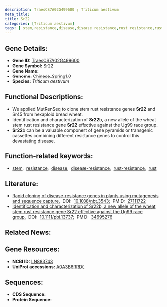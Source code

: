 ```yaml
---
description: TraesCS7A02G499600 ; Triticum aestivum
meta_title:
title: Sr22
categories: [Triticum aestivum]
tags: [ stem,resistance,disease,disease resistance,rust resistance,rust ]
---
```


## Gene Details:
- **Gene ID:**	[TraesCS7A02G499600](https://ensembl.gramene.org/Triticum_aestivum/Gene/Summary?g=TraesCS7A02G499600)
- **Gene Symbol:** Sr22
- **Gene Name:** 
- **Genome:** [Chinese_Spring1.0](https://ensembl.gramene.org/Triticum_aestivum/Info/Index)
- **Species:** *Triticum aestivum*

## Functional Descriptions:
   - We applied MutRenSeq to clone stem rust resistance genes **Sr22** and Sr45 from hexaploid bread wheat.
   - Identification and characterization of **Sr22**b, a new allele of the wheat stem rust resistance gene **Sr22** effective against the Ug99 race group.
   - **Sr22**b can be a valuable component of gene pyramids or transgenic cassettes combining different resistance genes to control this devastating disease.

## Function-related keywords:
   - [stem](/tags/stem/),&nbsp;&nbsp;[resistance](/tags/resistance/),&nbsp;&nbsp;[disease](/tags/disease/),&nbsp;&nbsp;[disease-resistance](/tags/disease-resistance/),&nbsp;&nbsp;[rust-resistance](/tags/rust-resistance/),&nbsp;&nbsp;[rust](/tags/rust/)

## Literature:
   - [Rapid cloning of disease-resistance genes in plants using mutagenesis and sequence capture.]( https://www.nature.com/articles/nbt.3543)&nbsp;&nbsp;DOI:&nbsp;&nbsp;[10.1038/nbt.3543](https://www.nature.com/articles/nbt.3543);&nbsp;&nbsp;PMID:&nbsp;&nbsp;[27111722](https://pubmed.ncbi.nlm.nih.gov/27111722/)
   - [Identification and characterization of Sr22b, a new allele of the wheat stem rust resistance gene Sr22 effective against the Ug99 race group.]( https://onlinelibrary.wiley.com/doi/10.1111/pbi.13737)&nbsp;&nbsp;DOI:&nbsp;&nbsp;[10.1111/pbi.13737](https://onlinelibrary.wiley.com/doi/10.1111/pbi.13737);&nbsp;&nbsp;PMID:&nbsp;&nbsp;[34695276](https://pubmed.ncbi.nlm.nih.gov/34695276/)

## Related News:

## Gene Resources:
- **NCBI ID:**  [LN883743](https://www.ncbi.nlm.nih.gov/gene/?term=LN883743)
- **UniProt accessions:** [A0A3B6RRD0](https://www.uniprot.org/uniprotkb/A0A3B6RRD0/entry)



## Sequences:
- **CDS Sequence:**
- **Protein Sequence:**
